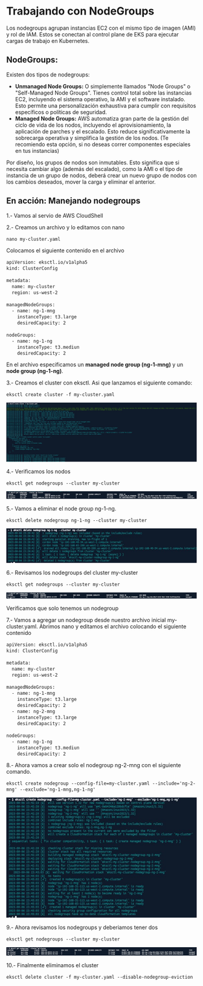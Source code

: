 # Trabajando con NodeGroups

Los nodegroups agrupan instancias EC2 con el mismo tipo de imagen (AMI) y rol de IAM. Estos se conectan al control plane de EKS para ejecutar cargas de trabajo en Kubernetes.

## NodeGroups:

Existen dos tipos de nodegroups:

- **Unmanaged Node Groups:** O simplemente llamados "Node Groups" o "Self-Managed Node Groups". Tienes control total sobre las instancias EC2, incluyendo el sistema operativo, la AMI y el software instalado. Esto permite una personalización exhaustiva para cumplir con requisitos específicos o políticas de seguridad.
- **Managed Node Groups:** AWS automatiza gran parte de la gestión del ciclo de vida de los nodos, incluyendo el aprovisionamiento, la aplicación de parches y el escalado. Esto reduce significativamente la sobrecarga operativa y simplifica la gestión de los nodos. (Te recomiendo esta opción, si no deseas correr componentes especiales en tus instancias)

Por diseño, los grupos de nodos son inmutables. Esto significa que si necesita cambiar algo (además del escalado), como la AMI o el tipo de instancia de un grupo de nodos, deberá crear un nuevo grupo de nodos con los cambios deseados, mover la carga y eliminar el anterior.

## En acción: Manejando nodegroups

1.- Vamos al servio de AWS CloudShell

2.- Creamos un archivo y lo editamos con nano

```
nano my-cluster.yaml
```

Colocamos el siguiente contenido en el archivo

```
apiVersion: eksctl.io/v1alpha5
kind: ClusterConfig

metadata:
  name: my-cluster
  region: us-west-2

managedNodeGroups:
  - name: ng-1-mng
    instanceType: t3.large
    desiredCapacity: 2

nodeGroups:
  - name: ng-1-ng
    instanceType: t3.mediun
    desiredCapacity: 2
```

En el archivo especificamos un **managed node group (ng-1-mng)** y un **node group (ng-1-ng)**.

3.- Creamos el cluster con eksctl. Asi que lanzamos el siguiente comando:

```
eksctl create cluster -f my-cluster.yaml
```

![Verificar versiones](/img/3-1.image.jpg)

4.- Verificamos los nodos

```
eksctl get nodegroups --cluster my-cluster
```

![Verificar versiones](/img/3-2.image.jpg)

5.- Vamos a eliminar el node group ng-1-ng.
```
eksctl delete nodegroup ng-1-ng --cluster my-cluster
```
![Verificar versiones](/img/3-3.image.jpg)

6.- Revisamos los nodegroups del cluster my-cluster
```
eksctl get nodegroups --cluster my-cluster
```
![Verificar versiones](/img/3-4.image.jpg)

Verificamos que solo tenemos un nodegroup

7.- Vamos a agregar un nodegroup desde nuestro archivo inicial my-cluster.yaml. Abrimos nano y editamos el archivo colocando el siguiente contenido
```
apiVersion: eksctl.io/v1alpha5
kind: ClusterConfig

metadata:
  name: my-cluster
  region: us-west-2

managedNodeGroups:
  - name: ng-1-mng
    instanceType: t3.large
    desiredCapacity: 2
  - name: ng-2-mng
    instanceType: t3.large
    desiredCapacity: 2
    
nodeGroups:
  - name: ng-1-ng
    instanceType: t3.mediun
    desiredCapacity: 2
```

8.- Ahora vamos a crear solo el nodegroup ng-2-mng con el siguiente comando.
```
eksctl create nodegroup --config-file=my-cluster.yaml --include='ng-2-mng' --exclude='ng-1-mng,ng-1-ng'
```
![Verificar versiones](/img/3-5.image.jpg)

9.- Ahora revisamos los nodegroups y deberiamos tener dos
```
eksctl get nodegroups --cluster my-cluster
```
![Verificar versiones](/img/3-6.image.jpg)

10.- Finalmente eliminamos el cluster
```
eksctl delete cluster -f my-cluster.yaml --disable-nodegroup-eviction
```
